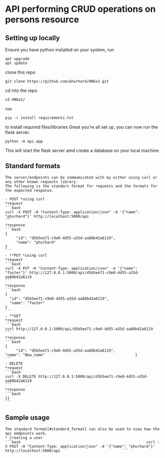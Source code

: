 # API performing CRUD operations on persons resource

## Setting up locally
Ensure you have python installed on your system, run
    
    
    apt upgrade
    apt update
    
 clone this repo
    
    git clone https://github.com/phurhard/HNGx2.git
    
cd into the repo
    
    cd HNGx2/
    
run
    
    pip -r install requirements.txt
    
to install required files/libraries
Great you're all set up, you can now run the flask server.
    
    python -m api.app
    
This will start the flask server amd create a database on your local machine.

## Standard formats
    The server/endpoints can be commumicated with by either using curl or any other known requests library.
    The following is the standars format for requests and the formats for the expected response.

    - POST *using curl
    *request
    ```bash
    curl -X POST -H "Content-Type: application/json" -d '{"name": "phurhard"}' http://localhost:5000/api
    ```
    *response
    ```bash
    {
         "id": "d5b5ee71-c9e0-4d55-a35d-aa88b42a6119",
         "name": "phurhard"
    }
    ```
    - **PUT *using curl
    *request
    ```bash
    curl -X PUT -H "Content-Type: application/json" -d '{"name": "faster"}' http://127.0.0.1:5000/api/d5b5ee71-c9e0-4d55-a35d-aa88b42a6119
    ```
    *response
    ```bash
    {
      "id": "d5b5ee71-c9e0-4d55-a35d-aa88b42a6119",
      "name": "faster"
    }
    ```
    - **GET
    *request
    ```bash
    curl http://127.0.0.1:5000/api/d5b5ee71-c9e0-4d55-a35d-aa88b42a6119
    ```
    *response
    ```bash
    {
         "id": "d5b5ee71-c9e0-4d55-a35d-aa88b42a6119",                   "name": "New_name"                                         }
    ```
    - DELETE
    *request
    ```bash
    curl -X DELETE http://127.0.0.1:5000/api/d5b5ee71-c9e0-4d55-a35d-aa88b42a6119
    ```
    *response
    ```bash
    {}
    ```
## Sample usage
    The standard format[#standard_format] can also be used to view how the api emdpoints work.
    * Creating a user
    ```bash                                                         curl -X POST -H "Content-Type: application/json" -d '{"name": "phurhard"}' http://localhost:5000/api                            ```

